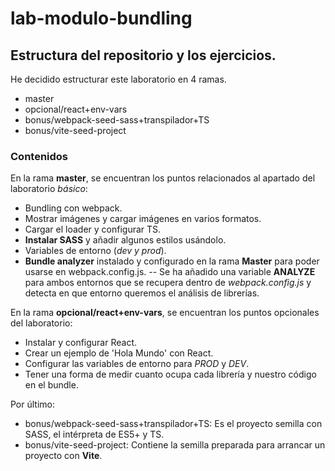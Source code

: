 # lab-modulo-bundling
## Estructura del repositorio y los ejercicios.
He decidido estructurar este laboratorio en 4 ramas.
- master
- opcional/react+env-vars
- bonus/webpack-seed-sass+transpilador+TS
- bonus/vite-seed-project

### Contenidos
En la rama **master**, se encuentran los puntos relacionados al apartado del laboratorio *básico*:
- Bundling con webpack.
- Mostrar imágenes y cargar imágenes en varios formatos.
- Cargar el loader y configurar TS.
- **Instalar SASS** y añadir algunos estilos usándolo.
- Variables de entorno (*dev y prod*).
- **Bundle analyzer** instalado y configurado en la rama **Master** para poder usarse en webpack.config.js.
-- Se ha añadido una variable **ANALYZE** para ambos entornos que se recupera dentro de *webpack.config.js* y detecta en que entorno queremos el análisis de librerías.

En la rama **opcional/react+env-vars**, se encuentran los puntos opcionales del laboratorio:
- Instalar y configurar React.
- Crear un ejemplo de 'Hola Mundo' con React.
- Configurar las variables de entorno para *PROD* y *DEV*.
- Tener una forma de medir cuanto ocupa cada librería y nuestro código en el bundle.​

Por último:
- bonus/webpack-seed-sass+transpilador+TS: Es el proyecto semilla con SASS, el intérpreta de ES5+ y TS.
- bonus/vite-seed-project: Contiene la semilla preparada para arrancar un proyecto con **Vite**.
